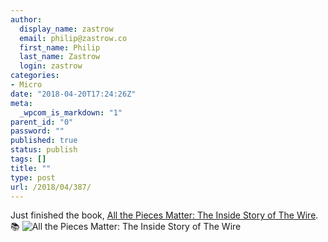 ```yaml
---
author:
  display_name: zastrow
  email: philip@zastrow.co
  first_name: Philip
  last_name: Zastrow
  login: zastrow
categories:
- Micro
date: "2018-04-20T17:24:26Z"
meta:
  _wpcom_is_markdown: "1"
parent_id: "0"
password: ""
published: true
status: publish
tags: []
title: ""
type: post
url: /2018/04/387/
---
```

<p>Just finished the book, <a href="https://www.goodreads.com/review/show/2296387007?utm_medium=api&amp;utm_source=rss">All the Pieces Matter: The Inside Story of The Wire</a>. 📚 <img src="{{ site.baseurl }}/assets/2018/04/38739910.jpg" alt="All the Pieces Matter: The Inside Story of The Wire" /></p>
